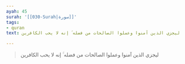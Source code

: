 ```yaml
---
ayah: 45
surah: '[[030-Surah|سورة]]'
tags:
- quran
text: ليجزي الذين آمنوا وعملوا الصالحات من فضله ۚ إنه لا يحب الكافرين

---
```

> ليجزي الذين آمنوا وعملوا الصالحات من فضله ۚ إنه لا يحب الكافرين
